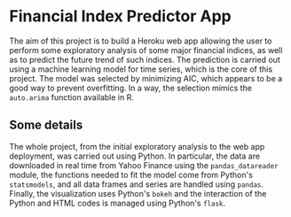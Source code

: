 # Financial Index Predictor App

The aim of this project is to build a Heroku web app allowing the user to perform some exploratory analysis of 
some major financial indices, as well as to predict the future trend of such indices. The prediction is carried out
using a machine learning model for time series, which is the core of this project.
The model was selected by minimizing AIC, which appears to be a good way to prevent overfitting.
In a way, the selection mimics the `auto.arima` function available in R.

## Some details

The whole project, from the initial exploratory analysis to the web app deployment, was carried out using Python.
In particular, the data are downloaded in real time from Yahoo Finance using the `pandas_datareader` module, the
functions needed to fit the model come from Python's `statsmodels`, and all data frames and series are handled using
`pandas`. Finally, the visualization uses Python's `bokeh` and the interaction of the Python and HTML codes is managed
using Python's `flask`. 